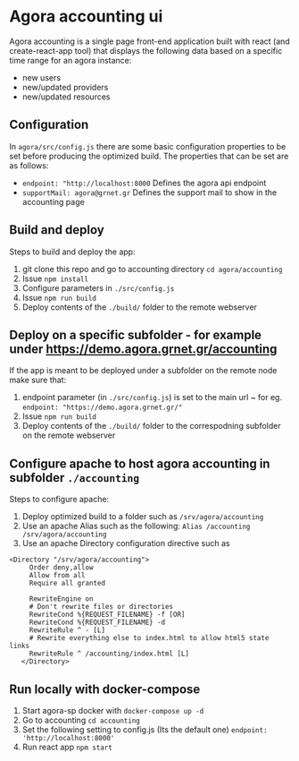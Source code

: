 # Agora accounting ui

Agora accounting is a single page front-end application built with react (and create-react-app tool) that displays the following data based on a specific time range for an agora instance:
- new users
- new/updated providers
- new/updated resources

## Configuration

In `agora/src/config.js` there are some basic configuration properties to be set before producing the optimized build. The properties that can be set are as follows:
- `endpoint: "http://localhost:8000`
  Defines the agora api endpoint
- `supportMail: agora@grnet.gr`
  Defines the support mail to show in the accounting page


## Build and deploy

Steps to build and deploy the app:

1. git clone this repo and go to accounting directory `cd agora/accounting`
2. Issue `npm install` 
3. Configure parameters in `./src/config.js`
4. Issue `npm run build`
5. Deploy contents of the `./build/` folder to the remote webserver

## Deploy on a specific subfolder - for example under https://demo.agora.grnet.gr/accounting
If the app is meant to be deployed under a subfolder on the remote node make sure that:
1. endpoint parameter (in `./src/config.js`) is set to the main url
~ for eg. `endpoint: "https://demo.agora.grnet.gr/"`
2. Issue `npm run build`
3. Deploy contents of the `./build/` folder to the correspodning subfolder on the remote webserver

## Configure apache to host agora accounting in subfolder `./accounting`
Steps to configure apache:
1. Deploy optimized build to a folder such as `/srv/agora/accounting`
2. Use an apache Alias such as the following:
   `Alias /accounting /srv/agora/accounting`
3. Use an apache Directory configuration directive such as
``` 
<Directory "/srv/agora/accounting">
     Order deny,allow
     Allow from all
     Require all granted
 
     RewriteEngine on
     # Don't rewrite files or directories
     RewriteCond %{REQUEST_FILENAME} -f [OR]
     RewriteCond %{REQUEST_FILENAME} -d
     RewriteRule ^ - [L]
     # Rewrite everything else to index.html to allow html5 state links
     RewriteRule ^ /accounting/index.html [L]
   </Directory>   
```

## Run locally with docker-compose
1. Start agora-sp docker with `docker-compose up -d`
2. Go to accounting `cd accounting`
3. Set the following setting to config.js (Its the default one)
   `endpoint: 'http://localhost:8000'`
4. Run react app
   `npm start`